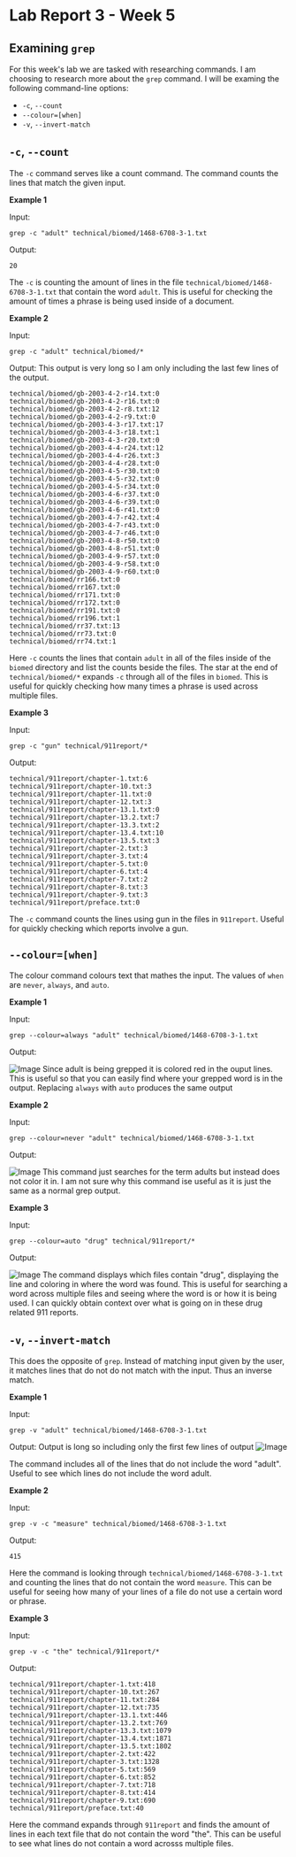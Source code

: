 # Lab Report 3 - Week 5
## Examining `grep`
For this week's lab we are tasked with researching commands. I am choosing to research more about the `grep` command. I will be examing the following command-line options:

* `-c`, `--count`
* `--colour=[when]`
* `-v`, `--invert-match`

## `-c`, `--count`
The `-c` command serves like a count command. The command counts the lines that match the given input. 

**Example 1**

Input:
```
grep -c "adult" technical/biomed/1468-6708-3-1.txt
```
Output: 
```
20
```
The `-c` is counting the amount of lines in the file `technical/biomed/1468-6708-3-1.txt` that contain the word `adult`. This is useful for checking the amount of times a phrase is being used inside of a document.

**Example 2**

Input:
```
grep -c "adult" technical/biomed/*
```
Output: This output is very long so I am only including the last few lines of the output.
```
technical/biomed/gb-2003-4-2-r14.txt:0
technical/biomed/gb-2003-4-2-r16.txt:0
technical/biomed/gb-2003-4-2-r8.txt:12
technical/biomed/gb-2003-4-2-r9.txt:0
technical/biomed/gb-2003-4-3-r17.txt:17
technical/biomed/gb-2003-4-3-r18.txt:1
technical/biomed/gb-2003-4-3-r20.txt:0
technical/biomed/gb-2003-4-4-r24.txt:12
technical/biomed/gb-2003-4-4-r26.txt:3
technical/biomed/gb-2003-4-4-r28.txt:0
technical/biomed/gb-2003-4-5-r30.txt:0
technical/biomed/gb-2003-4-5-r32.txt:0
technical/biomed/gb-2003-4-5-r34.txt:0
technical/biomed/gb-2003-4-6-r37.txt:0
technical/biomed/gb-2003-4-6-r39.txt:0
technical/biomed/gb-2003-4-6-r41.txt:0
technical/biomed/gb-2003-4-7-r42.txt:4
technical/biomed/gb-2003-4-7-r43.txt:0
technical/biomed/gb-2003-4-7-r46.txt:0
technical/biomed/gb-2003-4-8-r50.txt:0
technical/biomed/gb-2003-4-8-r51.txt:0
technical/biomed/gb-2003-4-9-r57.txt:0
technical/biomed/gb-2003-4-9-r58.txt:0
technical/biomed/gb-2003-4-9-r60.txt:0
technical/biomed/rr166.txt:0
technical/biomed/rr167.txt:0
technical/biomed/rr171.txt:0
technical/biomed/rr172.txt:0
technical/biomed/rr191.txt:0
technical/biomed/rr196.txt:1
technical/biomed/rr37.txt:13
technical/biomed/rr73.txt:0
technical/biomed/rr74.txt:1
```
Here `-c` counts the lines that contain `adult` in all of the files inside of the `biomed` directory and list the counts beside the files. The star at the end of `technical/biomed/*` expands `-c` through all of the files in `biomed`. This is useful for quickly checking how many times a phrase is used across multiple files.

**Example 3**

Input: 
```
grep -c "gun" technical/911report/*
```
Output:
```
technical/911report/chapter-1.txt:6
technical/911report/chapter-10.txt:3
technical/911report/chapter-11.txt:0
technical/911report/chapter-12.txt:3
technical/911report/chapter-13.1.txt:0
technical/911report/chapter-13.2.txt:7
technical/911report/chapter-13.3.txt:2
technical/911report/chapter-13.4.txt:10
technical/911report/chapter-13.5.txt:3
technical/911report/chapter-2.txt:3
technical/911report/chapter-3.txt:4
technical/911report/chapter-5.txt:0
technical/911report/chapter-6.txt:4
technical/911report/chapter-7.txt:2
technical/911report/chapter-8.txt:3
technical/911report/chapter-9.txt:3
technical/911report/preface.txt:0
```
The `-c` command counts the lines using gun in the files in `911report`. Useful for quickly checking which reports involve a gun.

## `--colour=[when]`
The colour command colours text that mathes the input. The values of `when` are `never`, `always`, and `auto`.

**Example 1**

Input:
```
grep --colour=always "adult" technical/biomed/1468-6708-3-1.txt
```
Output:

![Image](week-5-screenshots/always.png)
Since adult is being grepped it is colored red in the ouput lines. This is useful so that you can easily find where your grepped word is in the output. Replacing `always` with `auto` produces the same output

**Example 2**

Input:
```
grep --colour=never "adult" technical/biomed/1468-6708-3-1.txt
```
Output:

![Image](week-5-screenshots/rename.png)
This command just searches for the term adults but instead does not color it in. I am not sure why this command ise useful as it is just the same as a normal grep output.

**Example 3**

Input:
```
grep --colour=auto "drug" technical/911report/*
```
Output:

![Image](week-5-screenshots/drug.png)
The command displays which files contain "drug", displaying the line and coloring in where the word was found. This is useful for searching a word across multiple files and seeing where the word is or how it is being used. I can quickly obtain context over what is going on in these drug related 911 reports.


## `-v`, `--invert-match`
This does the opposite of `grep`. Instead of matching input given by the user, it matches lines that do not do not match with the input. Thus an inverse match. 

**Example 1**

Input:
```
grep -v "adult" technical/biomed/1468-6708-3-1.txt
```
Output: Output is long so including only the first few lines of output
![Image](week-5-screenshots/no-adult.png)

The command includes all of the lines that do not include the word "adult". Useful to see which lines do not include the word adult.

**Example 2**

Input:
```
grep -v -c "measure" technical/biomed/1468-6708-3-1.txt
```
Output:
```
415
```
Here the command is looking through `technical/biomed/1468-6708-3-1.txt` and counting the lines that do not contain the word `measure`. This can be useful for seeing how many of your lines of a file do not use a certain word or phrase.

**Example 3**

Input: 
```
grep -v -c "the" technical/911report/*
```
Output:
```
technical/911report/chapter-1.txt:418
technical/911report/chapter-10.txt:267
technical/911report/chapter-11.txt:284
technical/911report/chapter-12.txt:735
technical/911report/chapter-13.1.txt:446
technical/911report/chapter-13.2.txt:769
technical/911report/chapter-13.3.txt:1079
technical/911report/chapter-13.4.txt:1871
technical/911report/chapter-13.5.txt:1802
technical/911report/chapter-2.txt:422
technical/911report/chapter-3.txt:1328
technical/911report/chapter-5.txt:569
technical/911report/chapter-6.txt:852
technical/911report/chapter-7.txt:718
technical/911report/chapter-8.txt:414
technical/911report/chapter-9.txt:690
technical/911report/preface.txt:40
```
Here the command expands through `911report` and finds the amount of lines in each text file that do not contain the word "the". This can be useful to see what lines do not contain a word acrosss multiple files.
